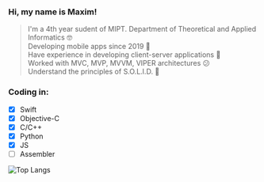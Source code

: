 ### Hi, my name is Maxim!

> I'm a 4th year sudent of MIPT. Department of Theoretical and Applied Informatics 🤓\
Developing mobile apps since 2019 📲\
Have experience in developing client-server applications 📡\
Worked with MVC, MVP, MVVM, VIPER architectures 😕\
Understand the principles of S.O.L.I.D. 🤔

### Coding in:
- [x] Swift
- [x] Objective-C
- [x] C/C++
- [x] Python
- [x] JS
- [ ] Assembler

![Top Langs](https://github-readme-stats.vercel.app/api/top-langs/?username=mxm0312)

